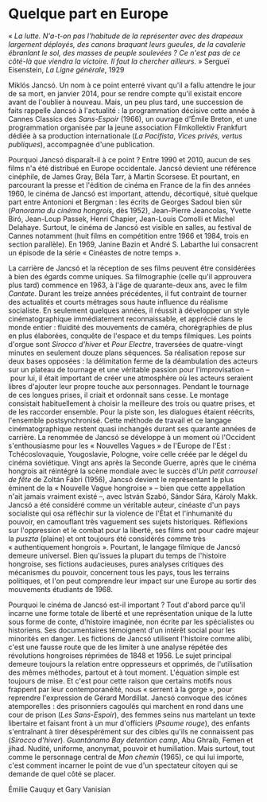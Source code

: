 # Quelque part en Europe

«&nbsp;*La lutte. N'a-t-on pas l'habitude de la représenter avec des drapeaux largement déployés, des canons braquant leurs gueules, de la cavalerie ébranlant le sol, des masses de peuple soulevées&nbsp;? Ce n'est pas de ce côté-là que viendra la victoire. Il faut la chercher ailleurs.*&nbsp;»
Sergueï Eisenstein, *La Ligne générale*, 1929

Miklós Jancsó. Un nom à ce point enterré vivant qu'il a fallu attendre le jour de sa mort, en janvier 2014, pour se rendre compte qu'il existait encore avant de l'oublier à nouveau. Mais, un peu plus tard, une succession de faits rappelle Jancsó à l'actualité&nbsp;: la programmation décisive cette année à Cannes Classics des *Sans-Espoir* (1966), un ouvrage d'Émile Breton, et une programmation organisée par la jeune association Filmkollektiv Frankfurt dédiée à sa production internationale (*La Pacifista*, *Vices privés, vertus publiques*), accompagnée d'une publication.

Pourquoi Jancsó disparaît-il à ce point&nbsp;? Entre 1990 et 2010, aucun de ses films n'a été distribué en Europe occidentale. Jancsó devient une référence cinéphile, de James Gray, Béla Tarr, à Martin Scorsese. Et pourtant, en parcourant la presse et l'édition de cinéma en France de la fin des années 1960, le cinéma de Jancsó est important, attendu, décortiqué, situé quelque part entre Antonioni et Bergman&nbsp;: les écrits de Georges Sadoul bien sûr (*Panorama du cinéma hongrois*, dès 1952), Jean-Pierre Jeancolas, Yvette Biró, Jean-Loup Passek, Henri Chapier, Jean-Louis Comolli et Michel Delahaye. Surtout, le cinéma de Jancsó est visible en salles, au festival de Cannes notamment (huit films en compétition entre 1966 et 1984, trois en section parallèle). En 1969, Janine Bazin et André S. Labarthe lui consacrent un épisode de la série «&nbsp;Cinéastes de notre temps&nbsp;».

La carrière de Jancsó et la réception de ses films peuvent être considérées à bien des égards comme uniques. Sa filmographie (celle qu'il approuvera plus tard) commence en 1963, à l'âge de quarante-deux ans, avec le film *Cantate*. Durant les treize années précédentes, il fut contraint de tourner des actualités et courts métrages sous haute influence du réalisme socialiste. En seulement quelques années, il réussit à développer un style cinématographique immédiatement reconnaissable, et apprécié dans le monde entier&nbsp;: fluidité des mouvements de caméra, chorégraphies de plus en plus élaborées, conquête de l'espace et du temps filmiques. Les points d'orgue sont *Sirocco d'hiver* et *Pour Electre*, traversées de quatre-vingt minutes en seulement douze plans séquences. Sa réalisation repose sur deux bases opposées&nbsp;: la délimitation ferme de la déambulation des acteurs sur un plateau de tournage et une véritable passion pour l'improvisation –&nbsp;pour lui, il était important de créer une atmosphère où les acteurs seraient libres d'ajouter leur propre touche aux personnages. Pendant le tournage de ces longues prises, il criait et ordonnait sans cesse. Le montage consistait habituellement à choisir la meilleure des trois ou quatre prises, et de les raccorder ensemble. Pour la piste son, les dialogues étaient réécrits, l'ensemble postsynchronisé. Cette méthode de travail et ce langage cinématographique restent quasi inchangés durant ses quarante années de carrière. La renommée de Jancsó se développe à un moment où l'Occident s'enthousiasme pour les «&nbsp;Nouvelles Vagues&nbsp;» de l'Europe de l'Est&nbsp;: Tchécoslovaquie, Yougoslavie, Pologne, voire celle créée par le dégel du cinéma soviétique. Vingt ans après la Seconde Guerre, après que le cinéma hongrois ait réintégré la scène mondiale avec le succès d'*Un petit carrousel de fête* de Zoltán Fábri (1956), Jancsó devient le représentant le plus éminent de la «&nbsp;Nouvelle Vague hongroise&nbsp;» –&nbsp;bien que cette appellation n'ait jamais vraiment existé&nbsp;–, avec István Szabó, Sándor Sára, Károly Makk. Jancsó a été considéré comme un véritable auteur, cinéaste d'un pays socialiste qui osa réfléchir sur la violence de l'État et l'inhumanité du pouvoir, en camouflant très vaguement ses sujets historiques. Réflexions sur l'oppression et le combat pour la liberté, ses films ont pour cadre majeur la *puszta* (plaine) et ont toujours été considérés comme très «&nbsp;authentiquement hongrois&nbsp;». Pourtant, le langage filmique de Jancsó demeure universel. Bien qu'issues la plupart du temps de l'histoire hongroise, ses fictions audacieuses, pures analyses critiques des mécanismes du pouvoir, concernent tous les pays, tous les terrains politiques, et l'on peut comprendre leur impact sur une Europe au sortir des mouvements étudiants de 1968.

Pourquoi le cinéma de Jancsó est-il important&nbsp;? Tout d'abord parce qu'il incarne une forme totale de liberté et une représentation unique de la lutte sous forme de conte, d'histoire imaginée, non écrite par les spécialistes ou historiens. Ses documentaires témoignent d'un intérêt social pour les minorités en danger. Les fictions de Jancsó utilisent l'histoire comme alibi, c'est une fausse route que de les limiter à une analyse répétée des révolutions hongroises réprimées de 1848 et 1956. Le sujet principal demeure toujours la relation entre oppresseurs et opprimés, de l'utilisation des mêmes méthodes, partout et à tout moment. L'équation simple est toujours de mise. Et c'est pour cette raison que certains motifs nous frappent par leur contemporanéité, nous «&nbsp;serrent à la gorge&nbsp;», pour reprendre l'expression de Gérard Mordillat. Jancsó convoque des icônes atemporelles&nbsp;: des prisonniers cagoulés qui marchent en rond dans une cour de prison (*Les Sans-Espoir*), des femmes seins nus martelant un texte libertaire et faisant front à un mur d'officiers (*Psaume rouge*), des enfants s'entraînant à tirer désespérément sur des cibles qu'ils ne connaissent pas (*Sirocco d'hiver*). *Guantánamo Bay detention camp*, Abu Ghraib, Femen et jihad. Nudité, uniforme, anonymat, pouvoir et humiliation. Mais surtout, tout comme le personnage central de *Mon chemin* (1965), ce qui lui importe, c'est comment incarner le point de vue d'un spectateur citoyen qui se demande de quel côté se placer.

Émilie Cauquy et Gary Vanisian